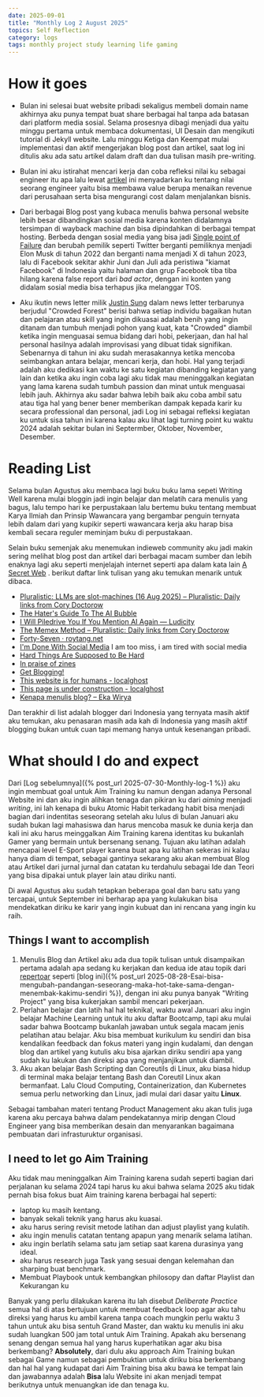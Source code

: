 ```yaml
---
date: 2025-09-01
title: "Monthly Log 2 August 2025"
topics: Self Reflection
category: logs
tags: monthly project study learning life gaming 
---
```

# How it goes
- Bulan ini selesai buat website pribadi sekaligus membeli domain name akhirnya aku punya tempat buat share berbagai hal tanpa ada batasan dari platform media sosial. 
Selama prosesnya dibagi menjadi dua yaitu minggu pertama untuk membaca dokumentasi, UI Desain dan mengikuti tutorial di Jekyll website. 
Lalu minggu Ketiga dan Keempat mulai implementasi dan aktif mengerjakan blog post dan artikel, saat log ini ditulis aku ada satu artikel dalam draft dan dua tulisan masih pre-writing.

- Bulan ini aku istirahat mencari kerja dan coba refleksi nilai ku sebagai engineer itu apa lalu lewat [artikel](https://www.kalzumeus.com/2011/10/28/dont-call-yourself-a-programmer/) ini menyadarkan ku tentang nilai seorang engineer yaitu bisa membawa value berupa menaikan revenue dari perusahaan serta bisa mengurangi cost dalam menjalankan bisnis.

- Dari berbagai Blog post yang kubaca menulis bahwa personal website lebih besar dibandingkan sosial media karena konten didalamnya tersimpan di wayback machine dan bisa dipindahkan di berbagai tempat hosting.
 Berbeda dengan sosial media yang bisa jadi [Single point of Failure](https://en.wikipedia.org/wiki/Single_point_of_failure)  dan berubah pemilik seperti Twitter berganti pemiliknya menjadi Elon Musk di tahun 2022 dan berganti nama menjadi X di tahun 2023, lalu di Facebook sekitar akhir Juni dan Juli ada peristiwa "kiamat Facebook" di Indonesia yaitu halaman dan grup Facebook tiba tiba hilang karena false report dari *bad actor*, dengan ini konten yang didalam sosial media bisa terhapus jika melanggar TOS.
  
- Aku ikutin news letter milik [Justin Sung](https://www.youtube.com/@JustinSung) dalam news letter terbarunya berjudul "Crowded Forest" 
  berisi bahwa setiap individu bagaikan hutan dan pelajaran atau skill yang ingin dikuasai adalah benih yang ingin ditanam dan tumbuh menjadi pohon yang kuat, kata "Crowded" diambil ketika ingin menguasai semua bidang dari hobi, pekerjaan, dan hal hal personal hasilnya adalah improvisasi yang dibuat tidak signifikan. Sebenarnya di tahun ini aku sudah merasakannya ketika mencoba seimbangkan antara belajar, mencari kerja, dan hobi. Hal yang terjadi adalah aku  dedikasi kan waktu ke satu kegiatan dibanding kegiatan yang lain dan ketika aku ingin coba lagi aku tidak mau meninggalkan kegiatan yang lama karena sudah tumbuh passion dan minat untuk menguasai lebih jauh. 
  Akhirnya aku sadar bahwa lebih baik aku coba ambil satu atau tiga hal yang bener bener memberikan dampak kepada karir ku secara professional dan personal, jadi Log ini sebagai refleksi kegiatan ku untuk sisa tahun ini karena kalau aku lihat lagi turning point ku waktu 2024 adalah sekitar bulan ini Septermber, Oktober, November, Desember.

# Reading List
Selama bulan Agustus aku membaca lagi buku buku lama sepeti Writing Well karena mulai bloggin jadi ingin belajar dan melatih cara menulis yang bagus, lalu tempo hari ke perpustakaan lalu bertemu buku tentang membuat Karya Ilmiah dan Prinsip Wawancara yang bergambar penguin ternyata lebih dalam dari yang kupikir seperti wawancara kerja aku harap bisa kembali secara reguler meminjam buku di perpustakaan.

Selain buku semenjak aku menemukan indieweb community aku jadi makin sering melihat blog post dan artikel dari berbagai macam sumber dan lebih enaknya lagi aku seperti menjelajah internet seperti apa dalam kata lain [A Secret Web](https://blog.clew.se/posts/secret-web/) . berikut daftar link tulisan yang aku temukan menarik untuk dibaca.
- [Pluralistic: LLMs are slot-machines (16 Aug 2025) – Pluralistic: Daily links from Cory Doctorow](https://pluralistic.net/2025/08/16/jackpot/) 
- [The Hater's Guide To The AI Bubble](https://www.wheresyoured.at/the-haters-gui/) 
- [I Will Piledrive You If You Mention AI Again — Ludicity](https://ludic.mataroa.blog/blog/i-will-fucking-piledrive-you-if-you-mention-ai-again/)
- [The Memex Method – Pluralistic: Daily links from Cory Doctorow](https://pluralistic.net/2021/05/09/the-memex-method/) 
- [Forty-Seven · roytang.net](https://roytang.net/2025/08/forty-seven/)    
- [I'm Done With Social Media](https://www.carolinecrampton.com/im-done-with-social-media/) I am too miss, i am tired with social media
- [Hard Things Are Supposed to Be Hard](https://kottke.org/25/07/hard-things-are-supposed-to-be-hard)
- [In praise of zines](https://buttondown.com/blog/zines)
- [Get Blogging!](https://getblogging.org/) 
- [This website is for humans - localghost](https://localghost.dev/blog/this-website-is-for-humans/) 
- [This page is under construction - localghost](https://localghost.dev/blog/this-page-is-under-construction/) 
- [Kenapa menulis blog? – Eka Wirya](https://ekawirya.com/p/kenapa-menulis-blog/) 

Dan terakhir di list adalah blogger dari Indonesia yang ternyata masih aktif aku temukan, aku penasaran masih ada kah di Indonesia yang masih aktif blogging bukan untuk cuan tapi memang hanya untuk kesenangan pribadi.

# What should I do and expect
Dari [Log sebelumnya]({% post_url 2025-07-30-Monthly-log-1 %}) aku ingin membuat goal untuk Aim Training ku namun dengan adanya Personal Website ini dan aku ingin alihkan tenaga dan pikiran ku dari *aiming* menjadi *writing*, ini lah kenapa di buku Atomic Habit terkadang habit bisa menjadi bagian dari indentitas seseorang setelah aku lulus di bulan Januari aku sudah bukan lagi mahasiswa dan harus mencoba masuk ke dunia kerja dan kali ini aku harus meinggalkan Aim Training karena identitas ku bukanlah Gamer yang bermain untuk bersenang senang. Tujuan aku latihan adalah mencapai level E-Sport player karena buat apa ku latihan sekeras ini kalau hanya diam di tempat, sebagai gantinya sekarang aku akan membuat Blog atau Artikel dari jurnal jurnal dan catatan ku terdahulu sebagai Ide dan Teori yang bisa dipakai untuk player lain atau diriku nanti. 

Di awal Agustus aku sudah tetapkan beberapa goal dan baru satu yang tercapai, untuk September ini berharap apa yang kulakukan bisa mendekatkan diriku ke karir yang ingin kubuat dan ini rencana yang ingin ku raih.

## Things I want to accomplish

1. Menulis Blog dan Artikel aku ada dua topik tulisan untuk disampaikan pertama adalah apa sedang ku kerjakan dan kedua ide atau topik dari [repertoar](https://id.wikipedia.org/wiki/Repertoar) seperti [blog ini]({% post_url 2025-08-28-Esai-bisa-mengubah-pandangan-seseorang-maka-hot-take-sama-dengan-menembak-kakimu-sendiri %}), dengan ini aku punya banyak "Writing Project" yang bisa kukerjakan sambil mencari pekerjaan.
2. Perlahan belajar dan latih hal hal teknikal, waktu awal Januari aku ingin belajar Machine Learning untuk itu aku daftar Bootcamp, tapi aku mulai sadar bahwa Bootcamp bukanlah jawaban untuk segala macam jenis pelatihan atau belajar. 
Aku bisa membuat kurikulum ku sendiri dan bisa kendalikan feedback dan fokus materi yang ingin kudalami, dan dengan blog dan artikel yang kutulis aku bisa ajarkan diriku sendiri apa yang sudah ku lakukan dan direksi apa yang menjanjikan untuk diambil. 
3. Aku akan belajar Bash Scripting dan Coreutils di Linux, aku biasa hidup di terminal maka belajar tentang Bash dan Coreutil Linux akan bermanfaat. Lalu Cloud Computing, Containerization, dan Kubernetes semua perlu networking dan Linux, jadi mulai dari dasar yaitu **Linux**. 

Sebagai tambahan materi tentang Product Management aku akan tulis juga karena aku percaya bahwa dalam pendekatannya mirip dengan Cloud Engineer yang bisa memberikan desain dan menyarankan bagaimana pembuatan dari infrasturuktur organisasi. 

## I need to let go Aim Training
Aku tidak mau meninggalkan Aim Training karena sudah seperti bagian dari perjalanan ku selama 2024 tapi harus ku akui bahwa selama 2025 aku tidak pernah bisa fokus buat Aim training karena berbagai hal seperti:
- laptop ku masih kentang.
- banyak sekali teknik yang harus aku kuasai.
- aku harus sering revisit metode latihan dan adjust playlist yang kulatih.
- aku ingin menulis catatan tentang apapun yang menarik selama latihan.
- aku ingin berlatih selama satu jam setiap saat karena durasinya yang ideal.
- aku harus research juga Task yang sesuai dengan kelemahan dan sharping buat benchmark.
- Membuat Playbook untuk kembangkan philosopy dan daftar Playlist dan Kekurangan ku

Banyak yang perlu dilakukan karena itu lah disebut *Deliberate Practice* semua hal di atas bertujuan untuk membuat feedback loop agar aku tahu direksi yang harus ku ambil karena tanpa coach mungkin perlu waktu 3 tahun untuk aku bisa sentuh Grand Master, dan waktu ku menulis ini aku sudah luangkan 500 jam total untuk Aim Training. Apakah aku bersenang senang dengan semua hal yang harus kuperhatikan agar aku bisa berkembang? **Absolutely**, dari dulu aku approach Aim Training bukan sebagai Game namun sebagai pembuktian untuk diriku bisa berkembang dan hal hal yang kudapat dari Aim Training bisa aku bawa ke tempat lain dan jawabannya adalah **Bisa** lalu Website ini akan menjadi tempat berikutnya untuk menuangkan ide dan tenaga ku. 


